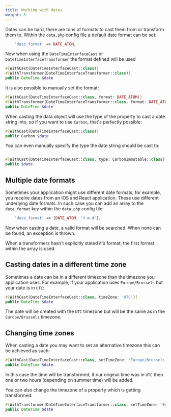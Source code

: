 ```yaml
---
title: Working with dates
weight: 3
---
```


Dates can be hard, there are tons of formats to cast them from or transform them to. Within the `data.php` config file a
default date format can be set:

```php
    'date_format' => DATE_ATOM,
```

Now when using the `DateTimeInterfaceCast` or `DateTimeInterfaceTransformer` the format defined will be used

```php
#[WithCast(DateTimeInterfaceCast::class)]
#[WithTransformer(DateTimeInterfaceTransformer::class)]
public DateTime $date
```

It is also possible to manually set the format;

```php
#[WithCast(DateTimeInterfaceCast::class, format: DATE_ATOM)]
#[WithTransformer(DateTimeInterfaceTransformer::class, format: DATE_ATOM)]
public DateTime $date
```

When casting the data object will use the type of the property to cast a date string into, so if you want to
use `Carbon`, that's perfectly possible:

```php
#[WithCast(DateTimeInterfaceCast::class)]
public Carbon $date
```

You can even manually specify the type the date string should be cast to:

```php

#[WithCast(DateTimeInterfaceCast::class, type: CarbonImmutable::class)]
public $date
```

## Multiple date formats

Sometimes your application might use different date formats, for example, you receive dates from an IOS and React
application. These use different underlying date formats. In such case you can add an array to the `date_format` key
within the `data.php` config file:

```php
    'date_format' => [DATE_ATOM, 'Y-m-d'],
```

Now when casting a date, a valid format will be searched. When none can be found, an exception is thrown.

When a transformers hasn't explicitly stated it's format, the first format within the array is used.

## Casting dates in a different time zone

Sometimes a date can be in a different timezone than the timezone you application uses. For example, if your application uses `Europe/Brussels` but your date is in `UTC`:

```php
#[WithCast(DateTimeInterfaceCast::class, timeZone: 'UTC')]
public DateTime $date
```

The date will be created with the `UTC` timezone but will be the same as in the `Europe/Brussels` timezone.

## Changing time zones

When casting a date you may want to set an alternative timezone this can be achieved as such:

```php
#[WithCast(DateTimeInterfaceCast::class, setTimeZone: 'Europe/Brussels')]
public DateTime $date
```

In this case the time will be transformed, if our original time was in `UTC` then one or two hours (depending on summer time) will be added.

You can also change the timezone of a property which is getting transformed:

```php
#[WithTransformer(DateTimeInterfaceTransformer::class, setTimeZone: 'Europe/Brussels')]
public DateTime $date
```
